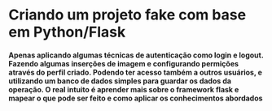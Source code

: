 <h1>Criando um projeto fake com base em Python/Flask</h1>

<h4>Apenas aplicando algumas técnicas de autenticação como login e logout. 
  Fazendo algumas inserções de imagem e configurando permições através do perfil criado. 
  Podendo ter acesso também a outros usuários, e utilizando um banco de dados simples para
  guardar os dados da operação. O real intuito é aprender mais sobre o framework flask e mapear 
  o que pode ser feito e como aplicar os conhecimentos abordados</h4>



  
